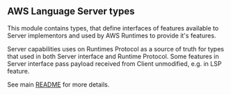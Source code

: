 ## AWS Language Server types

This module contains types, that define interfaces of features available to Server implementors and used by AWS Runtimes to provide it's features.

Server capabilities uses on Runtimes Protocol as a source of truth for types that used in both Server interface and Runtime Protocol.
Some features in Server interface pass payload received from Client unmodified, e.g. in LSP feature.

See main [README](https://github.com/aws/language-server-runtimes/blob/main/README.md) for more details.